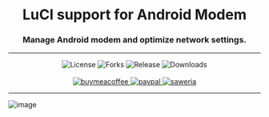 <div align="center">
  <h1>LuCI support for Android Modem</h1>
  <h3>Manage Android modem and optimize network settings.</h3>
</div>
<hr/>
<div align="center">
  <img alt="License" src="https://img.shields.io/github/license/animegasan/luci-app-droidnet?style=for-the-badge">
  <img alt="Forks" src="https://img.shields.io/github/forks/animegasan/luci-app-droidnet?style=for-the-badge">
  <img alt="Release" src="https://img.shields.io/github/v/release/animegasan/luci-app-droidnet?style=for-the-badge">
  <img alt="Downloads" src="https://img.shields.io/github/downloads/animegasan/luci-app-droidnet/total?style=for-the-badge">
</div>
<br/>
<div align="center">
  <a target="_blank" href="https://www.buymeacoffee.com/animegasan">
    <img alt="buymeacoffee" src="https://img.shields.io/badge/buy%20me%20a%20coffee-donation?style=for-the-badge&logo=buymeacoffee&labelColor=black&color=%23FFDD00">
  </a>
  <a target="_blank" href="https://www.paypal.com/paypalme/animegasan">
    <img alt="paypal" src="https://img.shields.io/badge/paypal-donation?style=for-the-badge&logo=paypal&labelColor=black&color=%23003087">
  </a>
  <a target="_blank" href="https://saweria.co/animegasan">
    <img alt="saweria" src="https://img.shields.io/badge/saweria-donation?style=for-the-badge&logo=adobeindesign&labelColor=black&color=%23FFA401">
  </a>
</div>
<hr/>

![image](https://github.com/animegasan/luci-app-droidnet/assets/14136053/943c7663-76df-46c6-af69-9db7a87a88af)
